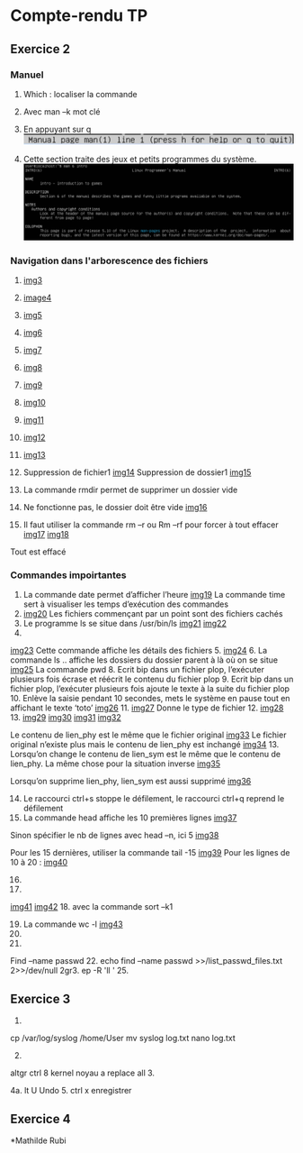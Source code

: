# Compte-rendu TP

## Exercice 2 

### Manuel
1.	Which : localiser la commande
2.	Avec man –k mot clé
3.	En appuyant sur q
![img1](image/image1.png)
 
4.	 Cette section traite des jeux et petits programmes du système.
![img2](image/image2.png)
 
 
### Navigation dans l'arborescence des fichiers

1.	 [img3](imag/image3.png)
2.	 [image4](image/image4.png)
3.	 [img5](image/image5.png)
4.	 [img6](image/image6.png)
5.	 [img7](image/image7.png)
6.	 [img8](image/image8.png)
7.	 [img9](image/image9.png)
8.	 [img10](image/image10.png)
9.	 [img11](image/image11.png)
10.	 [img12](image/image12)
11.	 [img13](image/image13.png)
 
8.	Suppression de fichier1
 [img14](image/image14/png)
Suppression de dossier1
 [img15](image/image15.png)

9.	La commande rmdir permet de supprimer un dossier vide
10.	Ne fonctionne pas, le dossier doit être vide
 [img16](image/image16.png)
11.	Il faut utiliser la commande rm –r ou Rm –rf pour forcer à tout effacer
 [img17](image/image17.png)
 [img18](image/image18.png)
 
Tout est effacé

### Commandes impoirtantes

1.	La commande date permet d’afficher l’heure
 [img19](image/image19.png)
La commande time sert à visualiser les temps d’exécution des commandes
2.	 [img20](image/image20.png)
Les fichiers commençant par un point sont des fichiers cachés
3.	Le programme ls se situe dans /usr/bin/ls
  [img21](image/image21.png)
  [img22](image/image22.png)
4.
[img23](image/image23.png)
Cette commande affiche les détails des fichiers
5.	 [img24](image/image24.png)
6.	La commande ls .. affiche les dossiers du dossier parent à là où on se situe
[img25](image/image25.png)
La commande pwd
8.	Ecrit bip dans un fichier plop, l’exécuter plusieurs fois écrase et réécrit le contenu du fichier plop
9.	Ecrit bip dans un fichier plop, l’exécuter plusieurs fois ajoute le texte à la suite du fichier plop
10.	Enlève la saisie pendant 10 secondes, mets le système en pause tout en affichant le texte ‘toto’
 [img26](image/image26.png)
11.	 [img27](image/image27.png)
Donne le type de fichier
12.	 [img28](image/image28.png)
13.	 [img29](image/image29.png)
[img30](imagr/image30.png)
[img31](image/imag31.png)
[img32](image/image32.png)

Le contenu de lien_phy est le même que le fichier original
 [img33](image/image33.png)
Le fichier original n’existe plus mais le contenu de lien_phy est inchangé
[img34](image/image34.png)
13.	 
Lorsqu’on change le contenu de lien_sym est le même que le contenu de lien_phy.
La même chose pour la situation inverse
[img35](image/image35.png)

Lorsqu’on supprime lien_phy, lien_sym est aussi supprimé
[img36](image/image36.png)

14.	Le raccourci ctrl+s stoppe le défilement, le raccourci ctrl+q reprend le défilement
15.	La commande head affiche les 10 premières lignes
[img37](image/image37.png)
 
 
Sinon spécifier le nb de lignes avec head –n, ici 5
[img38](image/image38.png)

Pour les 15 dernières, utiliser la commande tail -15
[img39](image/image39.png)
Pour les lignes de 10 à 20 : 
[img40](image/image40.png)

16.
17.  
[img41](image/image41.png)
[img42](image/image42.png)
18. avec la commande sort –k1

19. La commande wc -l 
[img43](image/imagfe43.png)
20. 
21. 
Find –name passwd
22.
 echo find –name passwd >>/list_passwd_files.txt 2>>/dev/null
 2gr3. ep -R 'll '
25. 

## Exercice 3
1.
cp /var/log/syslog /home/User
mv syslog log.txt
nano log.txt

2.

altgr  ctrl 8
kernel noyau a replace all
 3.
 
 4a. lt U Undo
5. ctrl x enregistrer

## Exercice 4 


*Mathilde Rubi
